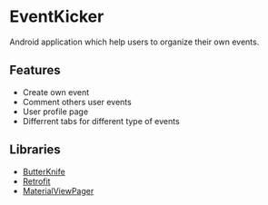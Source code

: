 # EventKicker

Android application which help users to organize their own events.

## Features

* Create own event
* Comment others user events
* User profile page
* Differrent tabs for different type of events

## Libraries

* [ButterKnife](https://github.com/JakeWharton/butterknife)
* [Retrofit](https://github.com/square/retrofit)
* [MaterialViewPager](https://github.com/florent37/MaterialViewPager)